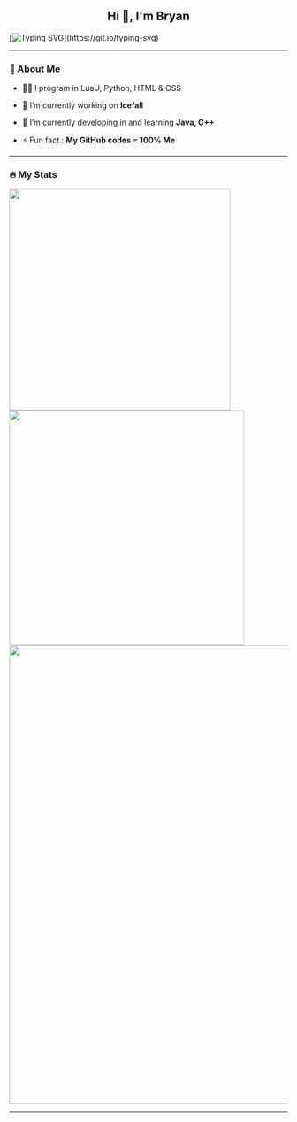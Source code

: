 <h2 align="center">Hi 👋, I'm Bryan</h2>

[![Typing SVG](https://readme-typing-svg.herokuapp.com?duration=10000&center=true&vCenter=true&width=800&height=30&lines=Hello+this+is+bryan's+page+%2C+Welcome+to+my+Github+page.)](https://git.io/typing-svg)

---
### 👦 About Me
- 👨‍💻 I program in LuaU, Python, HTML & CSS

- 🔭 I’m currently working on **Icefall**

- 🌱 I’m currently developing in and learning **Java, C++**

- ⚡ Fun fact : **My GitHub codes = 100% Me** 

--- 

### 🔥 My Stats 
<img width="400" src="https://github-readme-stats.vercel.app/api?username=20112271&count_private=true&show_icons=true&theme=react" />  <img width="425" src="https://streak-stats.demolab.com/?user=oShyyyyy&theme=react" />
<img width="830" src="https://github-readme-activity-graph.vercel.app/graph?username=20112271&bg_color=21232a&color=a8eeff&line=61dafb&point=f0fcff&area=true&hide_border=false" />
<a href="https://github.com/201122771/github-stats">
</a>

--- 
